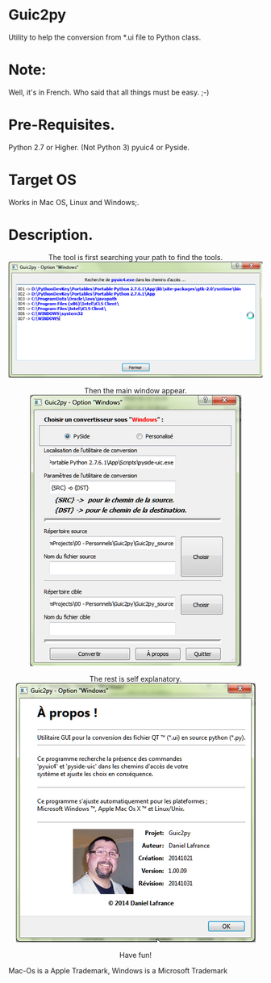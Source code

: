 # Guic2py
Utility to help the conversion from *.ui file to Python class.
# Note:
  Well, it's in French. Who said that all things must be easy. ;-)
# Pre-Requisites.
Python 2.7 or Higher. (Not Python 3)
pyuic4 or Pyside. 
# Target OS
Works in Mac OS, Linux and Windows;.
# Description.
<div align=center>
<P>The tool is first searching your path to find the tools.<br><img src="Images/ToolScan.png"></img>
<P>Then the main window appear.<BR><img src="Images/MainWindow.png"></img>
<P>The rest is self explanatory.<BR><img src="Images/About.png"></img>
<P>Have fun!</div>
Mac-Os is a Apple Trademark, Windows is a Microsoft Trademark
